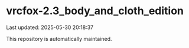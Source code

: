 # vrcfox-2.3_body_and_cloth_edition

Last updated: 2025-05-30 20:18:37

This repository is automatically maintained.
